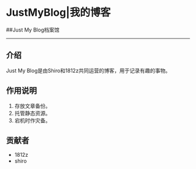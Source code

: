 # JustMyBlog|我的博客

##Just My Blog档案馆

---

## 介绍

Just My Blog是由Shiro和1812z共同运营的博客，用于记录有趣的事物。

## 作用说明

1. 存放文章备份。
2. 托管静态资源。
3. 宕机时作灾备。

## 贡献者

* 1812z
* shiro

